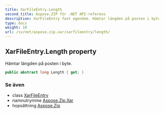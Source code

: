 ```yaml
---
title: XarFileEntry.Length
second_title: Aspose.ZIP för .NET API-referens
description: XarFileEntry fast egendom. Hämtar längden på posten i byte.
type: docs
weight: 10
url: /sv/net/aspose.zip.xar/xarfileentry/length/
---
```

## XarFileEntry.Length property

Hämtar längden på posten i byte.

```csharp
public abstract long Length { get; }
```

### Se även

* class [XarFileEntry](../)
* namnutrymme [Aspose.Zip.Xar](../../xarfileentry/)
* hopsättning [Aspose.Zip](../../../)


